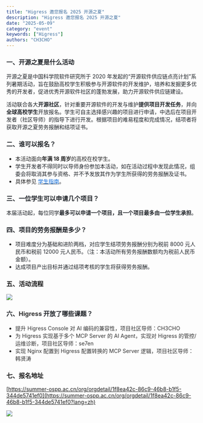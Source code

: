 ```yaml
---
title: "Higress 邀您报名 2025 开源之夏"
description: "Higress 邀您报名 2025 开源之夏"
date: "2025-05-09"
category: "event"
keywords: ["Higress"]
authors: "CH3CHO"
---
```


### <font style="color:rgb(31, 35, 40);"></font><font style="color:rgb(31, 35, 40);"> 一、开源之夏是什么活动</font>
<font style="color:rgb(31, 35, 40);">开源之夏是中国科学院软件研究所于 2020 年发起的“开源软件供应链点亮计划”系列暑期活动，旨在鼓励高校学生积极参与开源软件的开发维护，培养和发掘更多优秀的开发者，促进优秀开源软件社区的蓬勃发展，助力开源软件供应链建设。</font>

<font style="color:rgb(31, 35, 40);"></font>

<font style="color:rgb(31, 35, 40);">活动联合各大</font>**<font style="color:rgb(31, 35, 40);">开源社区</font>**<font style="color:rgb(31, 35, 40);">，针对重要开源软件的开发与维护</font>**<font style="color:rgb(31, 35, 40);">提供项目开发任务</font>**<font style="color:rgb(31, 35, 40);">，并向</font>**<font style="color:rgb(31, 35, 40);">全球高校学生</font>**<font style="color:rgb(31, 35, 40);">开放报名。学生可自主选择感兴趣的项目进行申请，中选后在项目开发者（社区导师）的指导下进行开发。根据项目的难易程度和完成情况，结项者将获取开源之夏劳务报酬和结项证书。</font>


<font style="color:rgb(31, 35, 40);"></font>


### <font style="color:rgb(31, 35, 40);"></font><font style="color:rgb(31, 35, 40);"> 二、谁可以报名？</font>
+ <font style="color:rgba(0, 0, 0, 0.87);">本活动面向</font>**<font style="color:rgba(0, 0, 0, 0.87);">年满 18 周岁</font>**<font style="color:rgba(0, 0, 0, 0.87);">的高校在校学生。</font>
+ <font style="color:rgb(31, 35, 40);"></font><font style="color:rgb(31, 35, 40);"> 学生开发者不得同时以导师身份参加本活动，如在活动过程中发现此情况，组委会将取消其参与资格、并不予发放其作为学生所获得的劳务报酬及证书。</font>
+ <font style="color:rgba(0, 0, 0, 0.87);">具体参见</font><font style="color:rgba(0, 0, 0, 0.87);"> </font>[<font style="color:rgb(9, 105, 218);">学生指南</font>](https://blog.summer-ospp.ac.cn/help/student%20guide)<font style="color:rgb(31, 35, 40);">。</font>




### <font style="color:rgb(31, 35, 40);"></font><font style="color:rgb(31, 35, 40);"> 三、一位学生可以申请几个项目？</font>
<font style="color:rgb(31, 35, 40);">本届活动起，每位同学</font>**<font style="color:rgb(31, 35, 40);">最多可以申请一个项目，且一个项目最多由一位学生承担</font>**<font style="color:rgb(31, 35, 40);">。</font>

<font style="color:rgb(31, 35, 40);"></font>


### <font style="color:rgb(31, 35, 40);"></font><font style="color:rgb(31, 35, 40);"> 四、项目的劳务报酬是多少？</font>
+ <font style="color:rgb(31, 35, 40);">项目难度分为基础和进阶两档，对应学生结项劳务报酬分别为税前 8000 元人民币和税前 12000 元人民币。（注：本活动所有劳务报酬数额均为税前人民币金额）。</font>
+ <font style="color:rgb(31, 35, 40);">达成项目产出目标并通过结项考核的学生将获得劳务报酬。  
</font>


###  五、活动流程
![](https://intranetproxy.alipay.com/skylark/lark/0/2025/png/133108/1746769183421-ddda5ffc-98f3-4027-aab8-3a8bddace5a5.png)




### <font style="color:rgb(31, 35, 40);"> 六、</font><font style="color:rgb(51, 51, 51);">Higress </font><font style="color:rgb(31, 35, 40);">开放了哪些课题？</font>
+ <font style="color:rgb(51, 51, 51);">提升 Higress Console 对 AI 编码的兼容性，项目社区导师：CH3CHO</font>
+ <font style="color:rgb(51, 51, 51);">为 Higress 实现基于多个 MCP Server 的 AI Agent，实现对 Higress 的管控/运维诊断，项目社区导师：se7en</font>
+ <font style="color:rgb(51, 51, 51);">实现 Nginx 配置到 Higress 配置转换的 MCP Server 逻辑，项目社区导师：韩贤涛</font>



<font style="color:rgb(51, 51, 51);"></font>


###  七、报名地址
[https://summer-ospp.ac.cn/org/orgdetail/1f8ea42c-86c9-46b8-b1f5-344de5741ef0](https://summer-ospp.ac.cn/org/orgdetail/1f8ea42c-86c9-46b8-b1f5-344de5741ef0?lang=zh)



![](https://intranetproxy.alipay.com/skylark/lark/0/2025/png/133108/1746770558545-8c6a2ec6-a66c-45a6-b569-00ce60806024.png)
